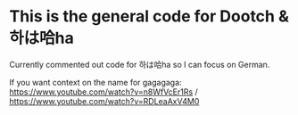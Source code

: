 # This is the general code for Dootch & 하は哈ha

Currently commented out code for 하は哈ha so I can focus on German.

If you want context on the name for gagagaga: https://www.youtube.com/watch?v=n8WfVcEr1Rs / https://www.youtube.com/watch?v=RDLeaAxV4M0
